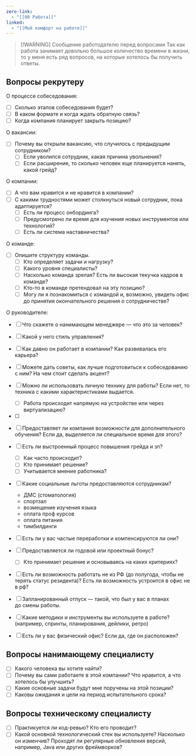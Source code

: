 ```yaml
---
zero-link:
  - "[[00 Работа]]"
linked:
  - "[[Мой комфорт на работе]]"
---
```


> [!WARNING] Сообщение работодателю перед вопросами
> Так как работа занимает довольно большое количество времени в жизни, то у меня есть ряд вопросов, на которые хотелось бы получить ответы.

## Вопросы рекрутеру
О процессе собеседования:
- [ ] Сколько этапов собеседования будет?
- [ ] В каком формате и когда ждать обратную связь?
- [ ] Когда компания планирует закрыть позицию?

О вакансии:
- [ ] Почему вы открыли вакансию, что случилось с предыдущим сотрудником?
	- [ ] Если уволился сотрудник, какая причина увольнения?
	- [ ] Если расширение, то сколько человек еще планируется нанять, какой грейд?

О компании:
- [ ] А что вам нравится и не нравится в компании?
- [ ] С какими трудностями может столкнуться новый сотрудник, пока адаптируется? 
	- [ ] Есть ли процесс онбординга? 
	- [ ] Предусмотрено ли время для изучения новых инструментов или технологий?
	- [ ] Есть ли система наставничества?

О команде:
- [ ] Опишите структуру команды.
	- [ ] Кто определяет задачи и нагрузку?
	- [ ] Какого уровня специалисты?
	- [ ] Насколько команда зрелая? Есть ли высокая текучка кадров в команде?
	- [ ] Кто-то в команде претендовал на эту позицию?
	- [ ] Могу ли я познакомиться с командой и, возможно, увидеть офис до принятия окончательного решения о сотрудничестве?

О руководителе:
- [ ] Что скажете о нанимающем менеджере — что это за человек?
- [ ] Какой у него стиль управления?
- [ ] Как давно он работает в компании? Как развивалась его карьера?
- [ ] Можете дать советы, как лучше подготовиться к собеседованию с ним? На чем стоит сделать акцент?


- [ ] Можно ли использовать личную технику для работы? Если нет, то техника с какими характеристиками выдается.
	- [ ] Работа происходит напрямую на устройстве или через виртуализацию?
- [ ] 
- [ ] Предоставляет ли компания возможности для дополнительного обучения? Если да, выделяется ли специальное время для этого?
- [ ] Есть ли выстроенный процесс повышения грейда и зп?
	- [ ] Как часто происходит?
	- [ ] Кто принимает решение?
	- [ ] Учитывается мнение работника?
- [ ] Какие социальные льготы предоставляются сотрудникам?
	- ДМС (стоматология)
	- спортзал
	- возмещение изучения языка
	- оплата проф курсов
	- оплата питания
	- тимбилдинги
- [ ] Есть ли у вас частые переработки и компенсируются ли они?
- [ ] Предоставляется ли годовой или проектный бонус?
	- [ ] Кто принимает решение и основываясь на каких критериях?
- [ ] Есть ли возможность работать не из РФ (до полугода, чтобы не терять статус резидента)? Есть ли возможность устроится в офис не в рф?
- [ ] Запланированный отпуск — такой, что был у вас в планах до смены работы.
- [ ] Какие методики и инструменты вы используете в работе? (например, спринты, планирования, дейлики, ретро)
- [ ] Есть ли у вас физический офис? Если да, где он расположен?
## Вопросы нанимающему специалисту
- [ ] Какого человека вы хотите найти?
- [ ] Почему вы сами работаете в этой компании? Что нравится, а что хотелось бы улучшить?
- [ ] Какие основные задачи будут мне поручены на этой позиции?
- [ ] Каковы ожидания и цели на период испытательного срока?

## Вопросы техническому специалисту
- [ ] Практикуется ли код-ревью? Кто его проводит?
- [ ] Какой основной технологический стек вы используете? Насколько он изменчив? Проходят ли регулярные обновления версий, например, Java или других фреймворков?